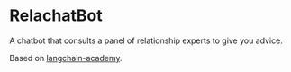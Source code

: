 # RelachatBot
A chatbot that consults a panel of relationship experts to give you advice.

Based on [langchain-academy](https://github.com/langchain-ai/langchain-academy).
